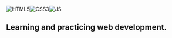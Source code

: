 <img src="https://img.icons8.com/color/1x/html-5.png" alt="HTML5"><img src="https://img.icons8.com/color/1x/css3.png" alt="CSS3"><img src="https://img.icons8.com/fluency/1x/javascript.png" alt="JS"><h2>Learning and practicing web development.</h2>
